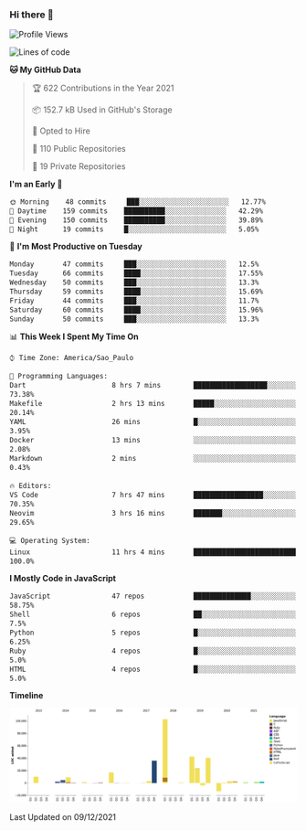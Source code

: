 ### Hi there 👋

<!--START_SECTION:waka-->
![Profile Views](http://img.shields.io/badge/Profile%20Views-18-blue)

![Lines of code](https://img.shields.io/badge/From%20Hello%20World%20I%27ve%20Written-294%20Thousand%20lines%20of%20code-blue)

**🐱 My GitHub Data** 

> 🏆 622 Contributions in the Year 2021
 > 
> 📦 152.7 kB Used in GitHub's Storage 
 > 
> 💼 Opted to Hire
 > 
> 📜 110 Public Repositories 
 > 
> 🔑 19 Private Repositories  
 > 
**I'm an Early 🐤** 

```text
🌞 Morning    48 commits     ███░░░░░░░░░░░░░░░░░░░░░░   12.77% 
🌆 Daytime    159 commits    ██████████░░░░░░░░░░░░░░░   42.29% 
🌃 Evening    150 commits    ██████████░░░░░░░░░░░░░░░   39.89% 
🌙 Night      19 commits     █░░░░░░░░░░░░░░░░░░░░░░░░   5.05%

```
📅 **I'm Most Productive on Tuesday** 

```text
Monday       47 commits     ███░░░░░░░░░░░░░░░░░░░░░░   12.5% 
Tuesday      66 commits     ████░░░░░░░░░░░░░░░░░░░░░   17.55% 
Wednesday    50 commits     ███░░░░░░░░░░░░░░░░░░░░░░   13.3% 
Thursday     59 commits     ████░░░░░░░░░░░░░░░░░░░░░   15.69% 
Friday       44 commits     ███░░░░░░░░░░░░░░░░░░░░░░   11.7% 
Saturday     60 commits     ████░░░░░░░░░░░░░░░░░░░░░   15.96% 
Sunday       50 commits     ███░░░░░░░░░░░░░░░░░░░░░░   13.3%

```


📊 **This Week I Spent My Time On** 

```text
⌚︎ Time Zone: America/Sao_Paulo

💬 Programming Languages: 
Dart                     8 hrs 7 mins        ██████████████████░░░░░░░   73.38% 
Makefile                 2 hrs 13 mins       █████░░░░░░░░░░░░░░░░░░░░   20.14% 
YAML                     26 mins             █░░░░░░░░░░░░░░░░░░░░░░░░   3.95% 
Docker                   13 mins             ░░░░░░░░░░░░░░░░░░░░░░░░░   2.08% 
Markdown                 2 mins              ░░░░░░░░░░░░░░░░░░░░░░░░░   0.43%

🔥 Editors: 
VS Code                  7 hrs 47 mins       █████████████████░░░░░░░░   70.35% 
Neovim                   3 hrs 16 mins       ███████░░░░░░░░░░░░░░░░░░   29.65%

💻 Operating System: 
Linux                    11 hrs 4 mins       █████████████████████████   100.0%

```

**I Mostly Code in JavaScript** 

```text
JavaScript               47 repos            ██████████████░░░░░░░░░░░   58.75% 
Shell                    6 repos             ██░░░░░░░░░░░░░░░░░░░░░░░   7.5% 
Python                   5 repos             █░░░░░░░░░░░░░░░░░░░░░░░░   6.25% 
Ruby                     4 repos             █░░░░░░░░░░░░░░░░░░░░░░░░   5.0% 
HTML                     4 repos             █░░░░░░░░░░░░░░░░░░░░░░░░   5.0%

```


**Timeline**

![Chart not found](https://raw.githubusercontent.com/jampow/jampow/master/charts/bar_graph.png) 


 Last Updated on 09/12/2021
<!--END_SECTION:waka-->
